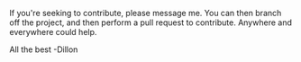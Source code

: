 If you're seeking to contribute, please message me. You can then branch off the project, and then perform a pull request to contribute. Anywhere and everywhere could help.

All the best
-Dillon
